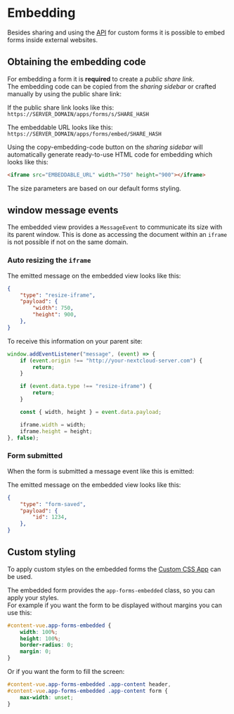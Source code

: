 # Embedding
Besides sharing and using the [API](./API.md) for custom forms it is possible to embed forms inside external
websites.

## Obtaining the embedding code

For embedding a form it is **required** to create a *public share link*.\
The embedding code can be copied from the *sharing sidebar* or crafted manually by using the public share link:

If the public share link looks like this:\
`https://SERVER_DOMAIN/apps/forms/s/SHARE_HASH`

The embeddable URL looks like this:\
`https://SERVER_DOMAIN/apps/forms/embed/SHARE_HASH`

Using the copy-embedding-code button on the *sharing sidebar* will automatically generate ready-to-use HTML code for embedding which looks like this:
```html
<iframe src="EMBEDDABLE_URL" width="750" height="900"></iframe>
```
The size parameters are based on our default forms styling.

## window message events 
The embedded view provides a `MessageEvent` to communicate its size with its parent window.
This is done as accessing the document within an `iframe` is not possible if not on the same domain.

### Auto resizing the `iframe`

The emitted message on the embedded view looks like this:
```json
{
	"type": "resize-iframe",
	"payload": {
		"width": 750,
		"height": 900,
	},
}
```

To receive this information on your parent site:
```js
window.addEventListener("message", (event) => {
	if (event.origin !== "http://your-nextcloud-server.com") {
		return;
	}

	if (event.data.type !== "resize-iframe") {
		return;
	}

	const { width, height } = event.data.payload;

	iframe.width = width;
	iframe.height = height;
}, false);
```

### Form submitted
When the form is submitted a message event like this is emitted:

The emitted message on the embedded view looks like this:
```json
{
	"type": "form-saved",
	"payload": {
		"id": 1234,
	},
}
```

## Custom styling
To apply custom styles on the embedded forms the [Custom CSS App](https://apps.nextcloud.com/apps/theming_customcss) can be used.

The embedded form provides the `app-forms-embedded` class, so you can apply your styles.\
For example if you want the form to be displayed without margins you can use this:
```css
#content-vue.app-forms-embedded {
    width: 100%;
    height: 100%;
    border-radius: 0;
    margin: 0;
}
```

Or if you want the form to fill the screen:
```css
#content-vue.app-forms-embedded .app-content header,
#content-vue.app-forms-embedded .app-content form {
	max-width: unset;
}
```